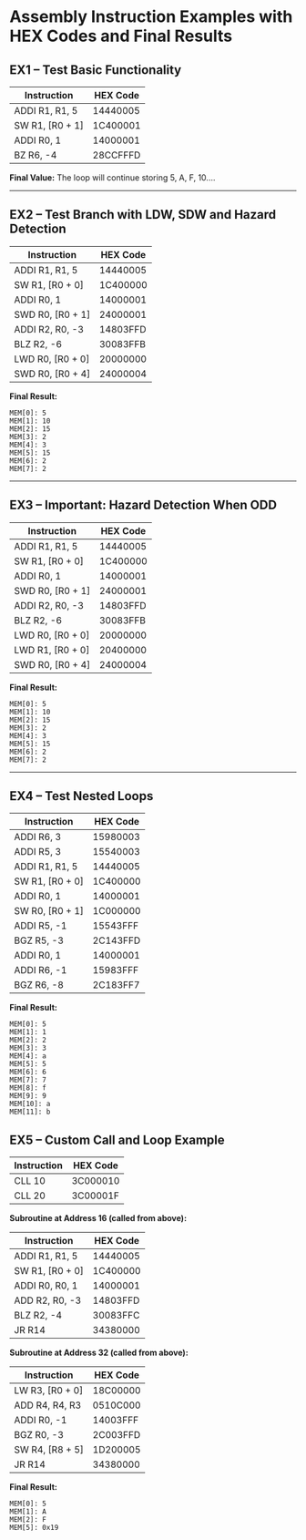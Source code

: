 # Assembly Instruction Examples with HEX Codes and Final Results

## EX1 – Test Basic Functionality

| Instruction      | HEX Code |
| ---------------- | -------- |
| ADDI R1, R1, 5   | 14440005 |
| SW R1, \[R0 + 1] | 1C400001 |
| ADDI R0, 1       | 14000001 |
| BZ R6, -4        | 28CCFFFD |

**Final Value:** The loop will continue storing 5, A, F, 10....

---

## EX2 – Test Branch with LDW, SDW and Hazard Detection

| Instruction       | HEX Code |
| ----------------- | -------- |
| ADDI R1, R1, 5    | 14440005 |
| SW R1, \[R0 + 0]  | 1C400000 |
| ADDI R0, 1        | 14000001 |
| SWD R0, \[R0 + 1] | 24000001 |
| ADDI R2, R0, -3   | 14803FFD |
| BLZ R2, -6        | 30083FFB |
| LWD R0, \[R0 + 0] | 20000000 |
| SWD R0, \[R0 + 4] | 24000004 |

**Final Result:**

```
MEM[0]: 5
MEM[1]: 10
MEM[2]: 15
MEM[3]: 2
MEM[4]: 3
MEM[5]: 15
MEM[6]: 2
MEM[7]: 2
```

---

## EX3 – Important: Hazard Detection When ODD

| Instruction       | HEX Code |
| ----------------- | -------- |
| ADDI R1, R1, 5    | 14440005 |
| SW R1, \[R0 + 0]  | 1C400000 |
| ADDI R0, 1        | 14000001 |
| SWD R0, \[R0 + 1] | 24000001 |
| ADDI R2, R0, -3   | 14803FFD |
| BLZ R2, -6        | 30083FFB |
| LWD R0, \[R0 + 0] | 20000000 |
| LWD R1, \[R0 + 0] | 20400000 |
| SWD R0, \[R0 + 4] | 24000004 |

**Final Result:**

```
MEM[0]: 5
MEM[1]: 10
MEM[2]: 15
MEM[3]: 2
MEM[4]: 3
MEM[5]: 15
MEM[6]: 2
MEM[7]: 2
```

---

## EX4 – Test Nested Loops

| Instruction      | HEX Code |
| ---------------- | -------- |
| ADDI R6, 3       | 15980003 |
| ADDI R5, 3       | 15540003 |
| ADDI R1, R1, 5   | 14440005 |
| SW R1, \[R0 + 0] | 1C400000 |
| ADDI R0, 1       | 14000001 |
| SW R0, \[R0 + 1] | 1C000000 |
| ADDI R5, -1      | 15543FFF |
| BGZ R5, -3       | 2C143FFD |
| ADDI R0, 1       | 14000001 |
| ADDI R6, -1      | 15983FFF |
| BGZ R6, -8       | 2C183FF7 |

**Final Result:**

```
MEM[0]: 5
MEM[1]: 1
MEM[2]: 2
MEM[3]: 3
MEM[4]: a
MEM[5]: 5
MEM[6]: 6
MEM[7]: 7
MEM[8]: f
MEM[9]: 9 
MEM[10]: a
MEM[11]: b
```
## EX5 – Custom Call and Loop Example

| Instruction         | HEX Code  |
| ------------------- | --------- |
| CLL 10              | 3C000010  |
| CLL 20              | 3C00001F  |

**Subroutine at Address 16 (called from above):**

| Instruction            | HEX Code  |
| ---------------------- | --------- |
| ADDI R1, R1, 5         | 14440005  |
| SW R1, [R0 + 0]        | 1C400000  |
| ADDI R0, R0, 1         | 14000001  |
| ADD R2, R0, -3         | 14803FFD  |
| BLZ R2, -4             | 30083FFC  |
| JR R14                 | 34380000  |

**Subroutine at Address 32 (called from above):**

| Instruction            | HEX Code  |
| ---------------------- | --------- |
| LW R3, [R0 + 0]        | 18C00000  |
| ADD R4, R4, R3         | 0510C000  |
| ADDI R0, -1            | 14003FFF  |
| BGZ R0, -3             | 2C003FFD  |
| SW R4, [R8 + 5]        | 1D200005  |
| JR R14                 | 34380000  |

**Final Result:**

```
MEM[0]: 5
MEM[1]: A
MEM[2]: F
MEM[5]: 0x19
```

